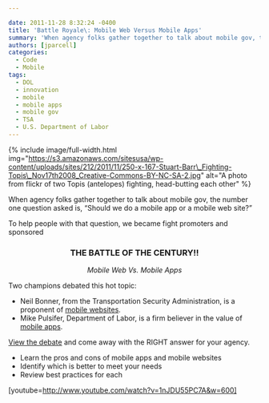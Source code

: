 ```yaml
---

date: 2011-11-28 8:32:24 -0400
title: 'Battle Royale\: Mobile Web Versus Mobile Apps'
summary: 'When agency folks gather together to talk about mobile gov, the number one question asked is, &amp;#8220;Should we do a mobile app or a mobile web site?&amp;#8221; To help people with that question,&nbsp;we became fight promoters and sponsored THE BATTLE OF THE CENTURY!! Mobile Web Vs. Mobile Apps Two champions debated this hot topic\: Neil'
authors: [jparcell]
categories:
  - Code
  - Mobile
tags:
  - DOL
  - innovation
  - mobile
  - mobile apps
  - mobile gov
  - TSA
  - U.S. Department of Labor
---
```



{% include image/full-width.html img="https://s3.amazonaws.com/sitesusa/wp-content/uploads/sites/212/2011/11/250-x-167-Stuart-Barr\_Fighting-Topis\_Nov17th2008_Creative-Commons-BY-NC-SA-2.jpg" alt="A photo from flickr of two Topis (antelopes) fighting, head-butting each other" %}

When agency folks gather together to talk about mobile gov, the number one question asked is, &#8220;Should we do a mobile app or a mobile web site?&#8221;

To help people with that question, we became fight promoters and sponsored

<h3 style="text-align: center">
  THE BATTLE OF THE CENTURY!!
</h3>

<p style="text-align: center">
  <em>Mobile Web Vs. Mobile Apps</em>
</p>

Two champions debated this hot topic:

  * Neil Bonner, from the Transportation Security Administration, is a proponent of [mobile websites](http://apps.tsa.dhs.gov/mytsa/).
  * Mike Pulsifer, Department of Labor, is a firm believer in the value of [mobile apps](http://www.dol.gov/dol/apps/).

[View the debate](https://s3.amazonaws.com/sitesusa/wp-content/uploads/sites/212/2011/11/mobile-apps-vs-mobile-web-slides.pdf) and come away with the RIGHT answer for your agency.

  * Learn the pros and cons of mobile apps and mobile websites
  * Identify which is better to meet your needs
  * Review best practices for each

[youtube=http://www.youtube.com/watch?v=1nJDU55PC7A&w=600]
